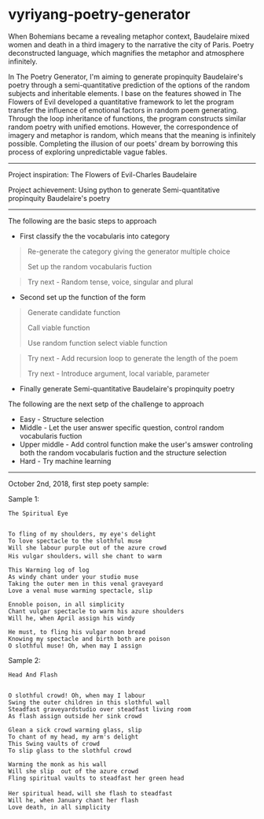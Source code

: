 # vyriyang-poetry-generator

When Bohemians became a revealing metaphor context, Baudelaire mixed women and death in a third imagery to the narrative the city of Paris. Poetry deconstructed language, which magnifies the metaphor and atmosphere infinitely.

In The Poetry Generator, I'm aiming to generate propinquity Baudelaire's poetry through a semi-quantitative prediction of the options of the random subjects and inheritable elements. I base on the features showed in The Flowers of Evil developed a quantitative framework to let the program transfer the influence of emotional factors in random poem generating. Through the loop inheritance of functions, the program constructs similar random poetry with unified emotions. However, the correspondence of imagery and metaphor is random, which means that the meaning is infinitely possible. Completing the illusion of our poets' dream by borrowing this process of exploring unpredictable vague fables.

---

Project inspiration: The Flowers of Evil-Charles Baudelaire

Project achievement: Using python to generate Semi-quantitative propinquity Baudelaire's poetry 

---

The following are the basic steps to approach
* First classify the the vocabularis into category
> Re-generate the category giving the generator multiple choice
>
> Set up the random vocabularis fuction

> Try next - Random tense, voice, singular and plural

* Second set up the function of the form
> Generate candidate function
>
> Call viable function
>
> Use random function select viable function

> Try next - Add recursion loop to generate the length of the poem
>
> Try next - Introduce argument, local variable, parameter

* Finally generate Semi-quantitative Baudelaire's propinquity poetry 




The following are the next setp of the challenge to approach
* Easy - Structure selection
* Middle - Let the user answer specific question, control random vocabularis fuction
* Upper middle - Add control function make the user's amswer controling both the random vocabularis fuction and the structure selection 
* Hard - Try machine learning

---


October 2nd, 2018, first step poety sample:

Sample 1:

    The Spiritual Eye
    
    
    To fling of my shoulders, my eye's delight  
    To love spectacle to the slothful muse    
    Will she labour purple out of the azure crowd    
    His vulgar shoulders，will she chant to warm    
        
    This Warming log of log    
    As windy chant under your studio muse  
    Taking the outer men in this venal graveyard 
    Love a venal muse warming spectacle, slip
      
    Ennoble poison, in all simplicity 
    Chant vulgar spectacle to warm his azure shoulders
    Will he, when April assign his windy
    
    He must, to fling his vulgar noon bread
    Knowing my spectacle and birth both are poison
    O slothful muse! Oh, when may I assign
    
    
Sample 2:
    
    Head And Flash
    
    
    O slothful crowd! Oh, when may I labour
    Swing the outer children in this slothful wall
    Steadfast graveyardstudio over steadfast living room
    As flash assign outside her sink crowd
    
    Glean a sick crowd warming glass, slip
    To chant of my head, my arm's delight
    This Swing vaults of crowd
    To slip glass to the slothful crowd
    
    Warming the monk as his wall
    Will she slip  out of the azure crowd
    Fling spiritual vaults to steadfast her green head
    
    Her spiritual head，will she flash to steadfast
    Will he, when January chant her flash
    Love death, in all simplicity